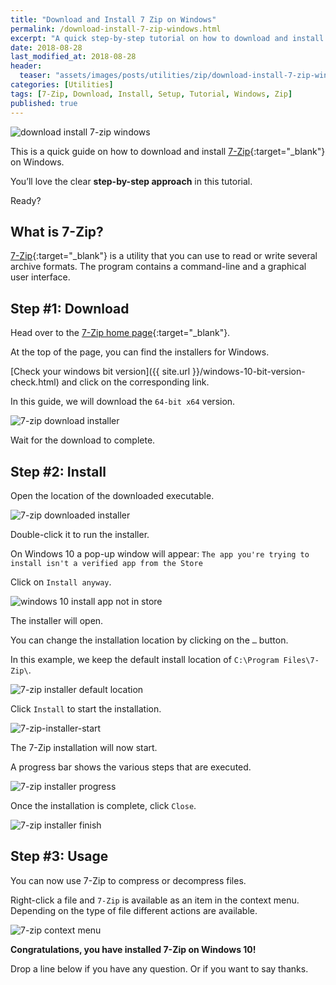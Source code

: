 ```yaml
---
title: "Download and Install 7 Zip on Windows"
permalink: /download-install-7-zip-windows.html
excerpt: "A quick step-by-step tutorial on how to download and install 7-Zip on Windows 10."
date: 2018-08-28
last_modified_at: 2018-08-28
header:
  teaser: "assets/images/posts/utilities/zip/download-install-7-zip-windows.png"
categories: [Utilities]
tags: [7-Zip, Download, Install, Setup, Tutorial, Windows, Zip]
published: true
---
```


<img src="{{ site.url }}/assets/images/posts/utilities/zip/download-install-7-zip-windows.png" alt="download install 7-zip windows" class="align-right title-image">

This is a quick guide on how to download and install [7-Zip](https://www.7-zip.org/){:target="_blank"} on Windows.

You’ll love the clear **step-by-step approach** in this tutorial.

Ready?

## What is 7-Zip?

[7-Zip](https://en.wikipedia.org/wiki/7-Zip){:target="_blank"} is a utility that you can use to read or write several archive formats. The program contains a command-line and a graphical user interface.

## Step #1: Download

Head over to the [7-Zip home page](https://www.7-zip.org/){:target="_blank"}.

At the top of the page, you can find the installers for Windows.

[Check your windows bit version]({{ site.url }}/windows-10-bit-version-check.html) and click on the corresponding link.

In this guide, we will download the `64-bit x64` version.

<img src="{{ site.url }}/assets/images/posts/utilities/zip/7-zip-download-installer.png" alt="7-zip download installer">

Wait for the download to complete.

## Step #2: Install

Open the location of the downloaded executable.

<img src="{{ site.url }}/assets/images/posts/utilities/zip/7-zip-downloaded-installer.png" alt="7-zip downloaded installer">

Double-click it to run the installer.

On Windows 10 a pop-up window will appear: `The app you're trying to install isn't a verified app from the Store`

Click on `Install anyway`.

<img src="{{ site.url }}/assets/images/posts/windows-10-install-app-not-in-store.png" alt="windows 10 install app not in store">

The installer will open.

You can change the installation location by clicking on the `…` button.

In this example, we keep the default install location of `C:\Program Files\7-Zip\`.

<img src="{{ site.url }}/assets/images/posts/utilities/zip/7-zip-installer-default-location.png" alt="7-zip installer default location">

Click `Install` to start the installation.

<img src="{{ site.url }}/assets/images/posts/utilities/zip/7-zip-installer-start.png" alt="7-zip-installer-start">

The 7-Zip installation will now start.

A progress bar shows the various steps that are executed.

<img src="{{ site.url }}/assets/images/posts/utilities/zip/7-zip-installer-progress.png" alt="7-zip installer progress">

Once the installation is complete, click `Close`.

<img src="{{ site.url }}/assets/images/posts/utilities/zip/7-zip-installer-finish.png" alt="7-zip installer finish">

## Step #3: Usage

You can now use 7-Zip to compress or decompress files.

Right-click a file and `7-Zip` is available as an item in the context menu. Depending on the type of file different actions are available.

<img src="{{ site.url }}/assets/images/posts/utilities/zip/7-zip-context-menu.png" alt="7-zip context menu">

**Congratulations, you have installed 7-Zip on Windows 10!**

Drop a line below if you have any question. Or if you want to say thanks.
